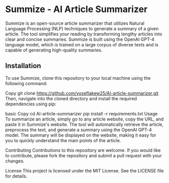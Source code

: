 # Summize - AI Article Summarizer
Summize is an open-source article summarizer that utilizes Natural Language Processing (NLP) techniques to generate a summary of a given article. The tool simplifies your reading by transforming lengthy articles into clear and concise summaries. Summize is built using the OpenAI GPT-4 language model, which is trained on a large corpus of diverse texts and is capable of generating high-quality summaries.

## Installation
To use Summize, clone this repository to your local machine using the following command:

Copy
git clone https://github.com/yoseflakew25/AI-article-summarizer.git
Then, navigate into the cloned directory and install the required dependencies using pip:

basic
Copy
cd AI-article-summarizer
pip install -r requirements.txt
Usage
To summarize an article, simply go to any article website, copy the URL, and paste it in Summize's website. The tool will automatically retrieve the article, preprocess the text, and generate a summary using the OpenAI GPT-4 model. The summary will be displayed on the website, making it easy for you to quickly understand the main points of the article.

Contributing
Contributions to this repository are welcome. If you would like to contribute, please fork the repository and submit a pull request with your changes.

License
This project is licensed under the MIT License. See the LICENSE file for details.
